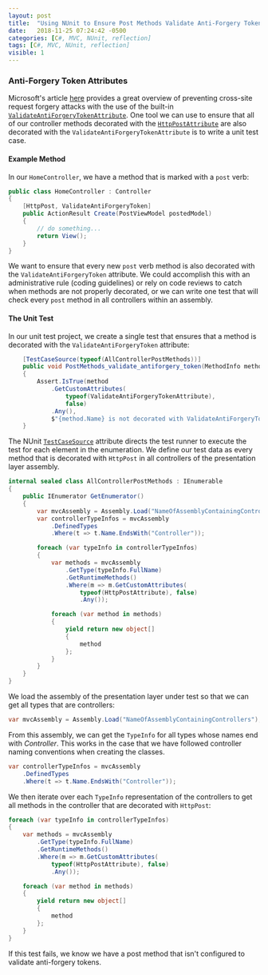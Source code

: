 ```yaml
---
layout: post
title:  "Using NUnit to Ensure Post Methods Validate Anti-Forgery Tokens"
date:   2018-11-25 07:24:42 -0500
categories: [C#, MVC, NUnit, reflection]
tags: [C#, MVC, NUnit, reflection]
visible: 1
---
```


### Anti-Forgery Token Attributes

Microsoft's article [here](https://docs.microsoft.com/en-us/aspnet/web-api/overview/security/preventing-cross-site-request-forgery-csrf-attacks)
provides a great overview of preventing cross-site request forgery attacks with the use
of the built-in [```ValidateAntiForgeryTokenAttribute```](https://docs.microsoft.com/en-us/dotnet/api/system.web.mvc.validateantiforgerytokenattribute?view=aspnet-mvc-5.2).
One tool we can use to ensure that all of our controller methods decorated with the
[```HttpPostAttribute```](https://docs.microsoft.com/en-us/dotnet/api/system.web.mvc.httppostattribute?view=aspnet-mvc-5.2)
are also decorated with the ```ValidateAntiForgeryTokenAttribute```
is to write a unit test case.

#### Example Method

In our ```HomeController```, we have a method that is marked with a ```post``` verb:

``` csharp
public class HomeController : Controller
{
    [HttpPost, ValidateAntiForgeryToken]
    public ActionResult Create(PostViewModel postedModel)
    {
        // do something...
        return View();
    }
}
```

We want to ensure that every new ```post``` verb method is also decorated with the
```ValidateAntiForgeryToken``` attribute. We could accomplish this with an administrative
rule (coding guidelines) or rely on code reviews to catch when methods are not properly decorated,
or we can write one test that will check every ```post``` method in all controllers within an assembly.

#### The Unit Test

In our unit test project, we create a single test that ensures that a method is decorated
with the ```ValidateAntiForgeryToken``` attribute:

``` csharp
    [TestCaseSource(typeof(AllControllerPostMethods))]
    public void PostMethods_validate_antiforgery_token(MethodInfo method)
    {
        Assert.IsTrue(method
            .GetCustomAttributes(
                typeof(ValidateAntiForgeryTokenAttribute),
                false)
            .Any(),
            $"{method.Name} is not decorated with ValidateAntiForgeryToken.");
    }
```

The NUnit [```TestCaseSource```](https://github.com/nunit/docs/wiki/TestCaseSource-Attribute)
attribute directs the test runner to execute the test for each element in the enumeration. We
define our test data as every method that is decorated with ```HttpPost``` in all controllers
of the presentation layer assembly.

``` csharp
internal sealed class AllControllerPostMethods : IEnumerable
{
    public IEnumerator GetEnumerator()
    {
        var mvcAssembly = Assembly.Load("NameOfAssemblyContainingControllers");
        var controllerTypeInfos = mvcAssembly
            .DefinedTypes
            .Where(t => t.Name.EndsWith("Controller"));

        foreach (var typeInfo in controllerTypeInfos)
        {
            var methods = mvcAssembly
                .GetType(typeInfo.FullName)
                .GetRuntimeMethods()
                .Where(m => m.GetCustomAttributes(
                    typeof(HttpPostAttribute), false)
                    .Any());

            foreach (var method in methods)
            {
                yield return new object[]
                {
                    method
                };
            }
        }
    }
}
```

We load the assembly of the presentation layer under test so that we can get all types
that are controllers:

``` csharp
var mvcAssembly = Assembly.Load("NameOfAssemblyContainingControllers");
```

From this assembly, we can get the ```TypeInfo``` for all types whose names end with
 *Controller*. This works in the case that we have followed controller naming 
conventions when creating the classes.

``` csharp
var controllerTypeInfos = mvcAssembly
    .DefinedTypes
    .Where(t => t.Name.EndsWith("Controller"));
```

We then iterate over each ```TypeInfo``` representation of the controllers to get all
methods in the controller that are decorated with ```HttpPost```:

``` csharp
foreach (var typeInfo in controllerTypeInfos)
{
    var methods = mvcAssembly
        .GetType(typeInfo.FullName)
        .GetRuntimeMethods()
        .Where(m => m.GetCustomAttributes(
            typeof(HttpPostAttribute), false)
            .Any());

    foreach (var method in methods)
    {
        yield return new object[]
        {
            method
        };
    }
}
```

If this test fails, we know we have a post method that isn't configured to
validate anti-forgery tokens.
